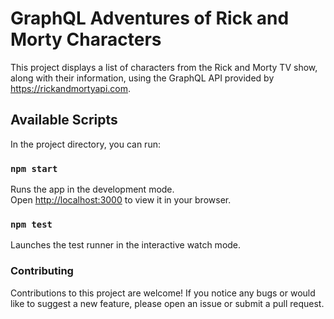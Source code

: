 # GraphQL Adventures of Rick and Morty Characters

This project displays a list of characters from the Rick and Morty TV show, along with their information, using the GraphQL API provided by https://rickandmortyapi.com.

## Available Scripts

In the project directory, you can run:

### `npm start`

Runs the app in the development mode.\
Open [http://localhost:3000](http://localhost:3000) to view it in your browser.

### `npm test`

Launches the test runner in the interactive watch mode.

### Contributing
Contributions to this project are welcome! If you notice any bugs or would like to suggest a new feature, please open an issue or submit a pull request.


